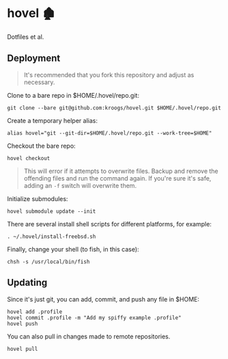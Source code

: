 # hovel 🏚

Dotfiles et al.

## Deployment

> It's recommended that you fork this repository and adjust as necessary.

Clone to a bare repo in $HOME/.hovel/repo.git:

```shell
git clone --bare git@github.com:kroogs/hovel.git $HOME/.hovel/repo.git
```

Create a temporary helper alias:

```shell
alias hovel="git --git-dir=$HOME/.hovel/repo.git --work-tree=$HOME"
```

Checkout the bare repo:

```shell
hovel checkout 
```

> This will error if it attempts to overwrite files. Backup and remove the offending
> files and run the command again. If you're sure it's safe, adding an ```-f``` switch
> will overwrite them.

Initialize submodules:

```shell
hovel submodule update --init
```

There are several install shell scripts for different platforms, for example:

```shell
. ~/.hovel/install-freebsd.sh
```

Finally, change your shell (to fish, in this case):

```shell
chsh -s /usr/local/bin/fish
```

## Updating

Since it's just git, you can add, commit, and push any file in $HOME:
```shell
hovel add .profile
hovel commit .profile -m "Add my spiffy example .profile"
hovel push
```

You can also pull in changes made to remote repositories.
```shell
hovel pull
```
